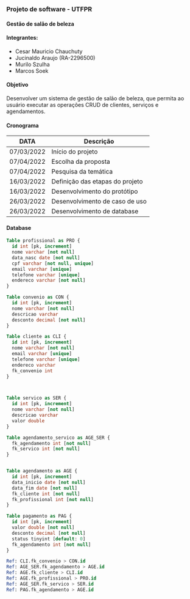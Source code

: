 ### Projeto de software - UTFPR

#### Gestão de salão de beleza

#### Integrantes:
  - Cesar Mauricio Chauchuty
  - Jucinaldo Araujo (RA-2296500)
  - Murilo  Szulha
  - Marcos Soek

#### Objetivo
Desenvolver um sistema de gestão de salão de beleza, que  permita ao usuário executar as operações CRUD de clientes, serviços e agendamentos.

#### Cronograma

| DATA       |             Descrição            |
|------------|----------------------------------|
| 07/03/2022 | Início do projeto                |
| 07/04/2022 | Escolha da proposta              |
| 07/04/2022 | Pesquisa da temática             |
| 16/03/2022 | Definição das etapas do projeto  |
| 16/03/2022 | Desenvolvimento do protótipo     |
| 26/03/2022 | Desenvolvimento de caso de uso   |
| 26/03/2022 | Desenvolvimento de database      |

#### Database
```sql
Table profissional as PRO {
  id int [pk, increment]
  nome varchar [not null]
  data_nasc date [not null]
  cpf varchar [not null, unique]
  email varchar [unique]
  telefone varchar [unique]
  endereco varchar [not null]
}

Table convenio as CON {
  id int [pk, increment]
  nome varchar [not null]
  descricao varchar 
  desconto decimal [not null]
}

Table cliente as CLI {
  id int [pk, increment]
  nome varchar [not null]
  email varchar [unique]
  telefone varchar [unique]
  endereco varchar
  fk_convenio int
}



Table servico as SER {
  id int [pk, increment]
  nome varchar [not null]
  descricao varchar
  valor double
}

Table agendamento_servico as AGE_SER {
  fk_agendamento int [not null]
  fk_servico int [not null]
}


Table agendamento as AGE {
  id int [pk, increment]
  data_inicio date [not null]
  data_fim date [not null]
  fk_cliente int [not null]
  fk_profissional int [not null]
}

Table pagamento as PAG {
  id int [pk, increment]
  valor double [not null]
  desconto decimal [not null]
  status tinyint [default: 0]
  fk_agendamento int [not null]
}

Ref: CLI.fk_convenio > CON.id
Ref: AGE_SER.fk_agendamento > AGE.id
Ref: AGE.fk_cliente > CLI.id
Ref: AGE.fk_profissional > PRO.id
Ref: AGE_SER.fk_servico > SER.id
Ref: PAG.fk_agendamento > AGE.id
```
